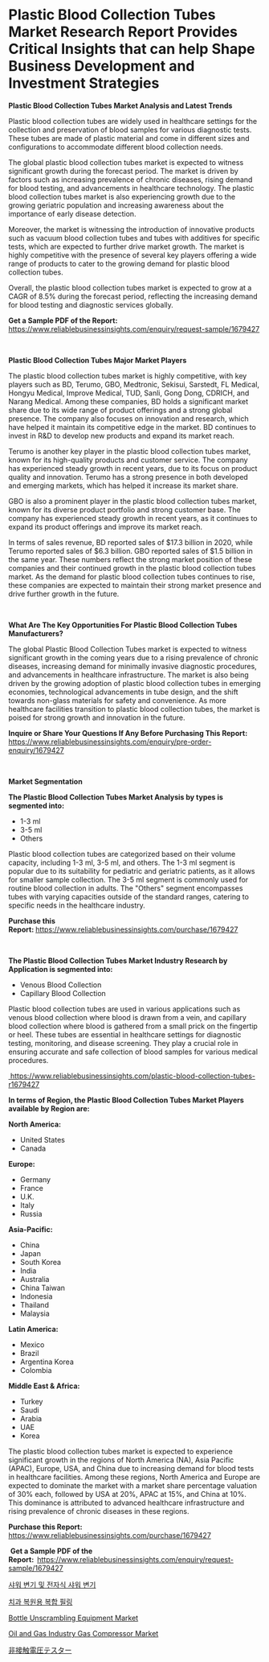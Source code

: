 <p><h1>Plastic Blood Collection Tubes Market Research Report Provides Critical Insights that can help Shape Business Development and Investment Strategies</h1></p><p><strong>Plastic Blood Collection Tubes Market Analysis and Latest Trends</strong></p>
<p><p>Plastic blood collection tubes are widely used in healthcare settings for the collection and preservation of blood samples for various diagnostic tests. These tubes are made of plastic material and come in different sizes and configurations to accommodate different blood collection needs.</p><p>The global plastic blood collection tubes market is expected to witness significant growth during the forecast period. The market is driven by factors such as increasing prevalence of chronic diseases, rising demand for blood testing, and advancements in healthcare technology. The plastic blood collection tubes market is also experiencing growth due to the growing geriatric population and increasing awareness about the importance of early disease detection.</p><p>Moreover, the market is witnessing the introduction of innovative products such as vacuum blood collection tubes and tubes with additives for specific tests, which are expected to further drive market growth. The market is highly competitive with the presence of several key players offering a wide range of products to cater to the growing demand for plastic blood collection tubes.</p><p>Overall, the plastic blood collection tubes market is expected to grow at a CAGR of 8.5% during the forecast period, reflecting the increasing demand for blood testing and diagnostic services globally.</p></p>
<p><strong>Get a Sample PDF of the Report:&nbsp;</strong> <a href="https://www.reliablebusinessinsights.com/enquiry/request-sample/1679427">https://www.reliablebusinessinsights.com/enquiry/request-sample/1679427</a></p>
<p>&nbsp;</p>
<p><strong>Plastic Blood Collection Tubes Major Market Players</strong></p>
<p><p>The plastic blood collection tubes market is highly competitive, with key players such as BD, Terumo, GBO, Medtronic, Sekisui, Sarstedt, FL Medical, Hongyu Medical, Improve Medical, TUD, Sanli, Gong Dong, CDRICH, and Narang Medical. Among these companies, BD holds a significant market share due to its wide range of product offerings and a strong global presence. The company also focuses on innovation and research, which have helped it maintain its competitive edge in the market. BD continues to invest in R&D to develop new products and expand its market reach.</p><p>Terumo is another key player in the plastic blood collection tubes market, known for its high-quality products and customer service. The company has experienced steady growth in recent years, due to its focus on product quality and innovation. Terumo has a strong presence in both developed and emerging markets, which has helped it increase its market share.</p><p>GBO is also a prominent player in the plastic blood collection tubes market, known for its diverse product portfolio and strong customer base. The company has experienced steady growth in recent years, as it continues to expand its product offerings and improve its market reach.</p><p>In terms of sales revenue, BD reported sales of $17.3 billion in 2020, while Terumo reported sales of $6.3 billion. GBO reported sales of $1.5 billion in the same year. These numbers reflect the strong market position of these companies and their continued growth in the plastic blood collection tubes market. As the demand for plastic blood collection tubes continues to rise, these companies are expected to maintain their strong market presence and drive further growth in the future.</p></p>
<p>&nbsp;</p>
<p><strong>What Are The Key Opportunities For Plastic Blood Collection Tubes Manufacturers?</strong></p>
<p><p>The global Plastic Blood Collection Tubes market is expected to witness significant growth in the coming years due to a rising prevalence of chronic diseases, increasing demand for minimally invasive diagnostic procedures, and advancements in healthcare infrastructure. The market is also being driven by the growing adoption of plastic blood collection tubes in emerging economies, technological advancements in tube design, and the shift towards non-glass materials for safety and convenience. As more healthcare facilities transition to plastic blood collection tubes, the market is poised for strong growth and innovation in the future.</p></p>
<p><strong>Inquire or Share Your Questions If Any Before Purchasing This Report:</strong> <a href="https://www.reliablebusinessinsights.com/enquiry/pre-order-enquiry/1679427">https://www.reliablebusinessinsights.com/enquiry/pre-order-enquiry/1679427</a></p>
<p>&nbsp;</p>
<p><strong>Market Segmentation</strong></p>
<p><strong>The Plastic Blood Collection Tubes Market Analysis by types is segmented into:</strong></p>
<p><ul><li>1-3 ml</li><li>3-5 ml</li><li>Others</li></ul></p>
<p><p>Plastic blood collection tubes are categorized based on their volume capacity, including 1-3 ml, 3-5 ml, and others. The 1-3 ml segment is popular due to its suitability for pediatric and geriatric patients, as it allows for smaller sample collection. The 3-5 ml segment is commonly used for routine blood collection in adults. The "Others" segment encompasses tubes with varying capacities outside of the standard ranges, catering to specific needs in the healthcare industry.</p></p>
<p><strong>Purchase this Report:&nbsp;</strong><a href="https://www.reliablebusinessinsights.com/purchase/1679427">https://www.reliablebusinessinsights.com/purchase/1679427</a></p>
<p>&nbsp;</p>
<p><strong>The Plastic Blood Collection Tubes Market Industry Research by Application is segmented into:</strong></p>
<p><ul><li>Venous Blood Collection</li><li>Capillary Blood Collection</li></ul></p>
<p><p>Plastic blood collection tubes are used in various applications such as venous blood collection where blood is drawn from a vein, and capillary blood collection where blood is gathered from a small prick on the fingertip or heel. These tubes are essential in healthcare settings for diagnostic testing, monitoring, and disease screening. They play a crucial role in ensuring accurate and safe collection of blood samples for various medical procedures.</p></p>
<p><a href="https://www.reliablebusinessinsights.com/plastic-blood-collection-tubes-r1679427">&nbsp;https://www.reliablebusinessinsights.com/plastic-blood-collection-tubes-r1679427</a></p>
<p><strong>In terms of Region, the Plastic Blood Collection Tubes Market Players available by Region are:</strong></p>
<p>
    <p> <strong> North America: </strong>
        <ul>
            <li>United States</li>
            <li>Canada</li>
        </ul>
        </p> 
    <p> <strong> Europe: </strong>
        <ul>
            <li>Germany</li>
            <li>France</li>
            <li>U.K.</li>
            <li>Italy</li>
            <li>Russia</li>
        </ul>
        </p> 
    <p> <strong> Asia-Pacific: </strong>
        <ul>
            <li>China</li>
            <li>Japan</li>
            <li>South Korea</li>
            <li>India</li>
            <li>Australia</li>
            <li>China Taiwan</li>
            <li>Indonesia</li>
            <li>Thailand</li>
            <li>Malaysia</li>
        </ul>
        </p> 
    <p> <strong> Latin America: </strong>
        <ul>
            <li>Mexico</li>
            <li>Brazil</li>
            <li>Argentina Korea</li>
            <li>Colombia</li>
        </ul>
        </p> 
    <p> <strong> Middle East & Africa: </strong>
        <ul>
            <li>Turkey</li>
            <li>Saudi</li>
            <li>Arabia</li>
            <li>UAE</li>
            <li>Korea</li>
        </ul>
    </p>
    </p>
<p><p>The plastic blood collection tubes market is expected to experience significant growth in the regions of North America (NA), Asia Pacific (APAC), Europe, USA, and China due to increasing demand for blood tests in healthcare facilities. Among these regions, North America and Europe are expected to dominate the market with a market share percentage valuation of 30% each, followed by USA at 20%, APAC at 15%, and China at 10%. This dominance is attributed to advanced healthcare infrastructure and rising prevalence of chronic diseases in these regions.</p></p>
<p><strong>Purchase this Report: </strong><a href="https://www.reliablebusinessinsights.com/purchase/1679427">https://www.reliablebusinessinsights.com/purchase/1679427</a></p>
<p>&nbsp;<strong>Get a Sample PDF of the Report:&nbsp;&nbsp;</strong><a href="https://www.reliablebusinessinsights.com/enquiry/request-sample/1679427">https://www.reliablebusinessinsights.com/enquiry/request-sample/1679427</a></p>
<p><strong></strong></p>
<p><p><a href="https://github.com/vseigx30c9a1j/Market-Research-Report-List-2/blob/main/8212056180352.md">샤워 변기 및 전자식 샤워 변기</a></p><p><a href="https://github.com/plelbej847484502/Market-Research-Report-List-2/blob/main/4894834180351.md">치과 복원용 복합 필링</a></p><p><a href="https://github.com/kmtkihkn89/Market-Research-Report-List-1/blob/main/bottle-unscrambling-equipment-market.md">Bottle Unscrambling Equipment Market</a></p><p><a href="https://github.com/flwellarose/Market-Research-Report-List-1/blob/main/oil-and-gas-industry-gas-compressor-market.md">Oil and Gas Industry Gas Compressor Market</a></p><p><a href="https://github.com/FredaJerde/Market-Research-Report-List-1/blob/main/5633823167131.md">非接触電圧テスター</a></p></p>